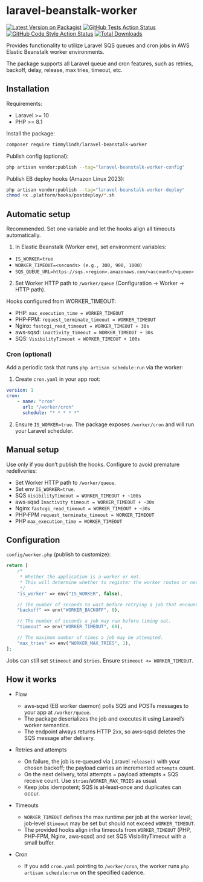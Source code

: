 # laravel-beanstalk-worker

[![Latest Version on Packagist](https://img.shields.io/packagist/v/timmylindh/laravel-beanstalk-worker.svg?style=flat-square)](https://packagist.org/packages/timmylindh/laravel-beanstalk-worker)
[![GitHub Tests Action Status](https://img.shields.io/github/actions/workflow/status/timmylindh/laravel-beanstalk-worker/run-tests.yml?branch=main&label=tests&style=flat-square)](https://github.com/timmylindh/laravel-beanstalk-worker/actions?query=workflow%3Arun-tests+branch%3Amain)
[![GitHub Code Style Action Status](https://img.shields.io/github/actions/workflow/status/timmylindh/laravel-beanstalk-worker/check-code-formatting.yml?branch=main&label=code%20style&style=flat-square)](https://github.com/timmylindh/laravel-beanstalk-worker/actions?query=workflow%3A"Fix+PHP+code+style+issues"+branch%3Amain)
[![Total Downloads](https://img.shields.io/packagist/dt/timmylindh/laravel-beanstalk-worker.svg?style=flat-square)](https://packagist.org/packages/timmylindh/laravel-beanstalk-worker)

Provides functionality to utilize Laravel SQS queues and cron jobs in AWS Elastic Beanstalk worker environments.

The package supports all Laravel queue and cron features, such as retries, backoff, delay, release, max tries, timeout, etc.

## Installation

Requirements:

-   Laravel >= 10
-   PHP >= 8.1

Install the package:

```bash
composer require timmylindh/laravel-beanstalk-worker
```

Publish config (optional):

```bash
php artisan vendor:publish --tag="laravel-beanstalk-worker-config"
```

Publish EB deploy hooks (Amazon Linux 2023):

```bash
php artisan vendor:publish --tag="laravel-beanstalk-worker-deploy"
chmod +x .platform/hooks/postdeploy/*.sh
```

## Automatic setup

Recommended. Set one variable and let the hooks align all timeouts automatically.

1. In Elastic Beanstalk (Worker env), set environment variables:

-   `IS_WORKER=true`
-   `WORKER_TIMEOUT=<seconds> (e.g., 300, 900, 1000)`
-   `SQS_QUEUE_URL=https://sqs.<region>.amazonaws.com/<account>/<queue>`

2. Set Worker HTTP path to `/worker/queue` (Configuration → Worker → HTTP path).

Hooks configured from WORKER_TIMEOUT:

-   PHP: `max_execution_time = WORKER_TIMEOUT`
-   PHP‑FPM: `request_terminate_timeout = WORKER_TIMEOUT`
-   Nginx: `fastcgi_read_timeout = WORKER_TIMEOUT + 30s`
-   aws‑sqsd: `inactivity_timeout = WORKER_TIMEOUT + 30s`
-   SQS: `VisibilityTimeout = WORKER_TIMEOUT + 100s`

### Cron (optional)

Add a periodic task that runs `php artisan schedule:run` via the worker:

1. Create `cron.yaml` in your app root:

```yaml
version: 1
cron:
    - name: "cron"
      url: "/worker/cron"
      schedule: "* * * * *"
```

2. Ensure `IS_WORKER=true`. The package exposes `/worker/cron` and will run your Laravel scheduler.

## Manual setup

Use only if you don’t publish the hooks. Configure to avoid premature redeliveries:

-   Set Worker HTTP path to `/worker/queue`.
-   Set env `IS_WORKER=true`.
-   SQS `VisibilityTimeout = WORKER_TIMEOUT + ~100s`
-   aws‑sqsd `Inactivity timeout = WORKER_TIMEOUT + ~30s`
-   Nginx `fastcgi_read_timeout = WORKER_TIMEOUT + ~30s`
-   PHP‑FPM `request_terminate_timeout = WORKER_TIMEOUT`
-   PHP `max_execution_time = WORKER_TIMEOUT`

## Configuration

`config/worker.php` (publish to customize):

```php
return [
    /*
     * Whether the application is a worker or not.
     * This will determine whether to register the worker routes or not.
     */
    "is_worker" => env("IS_WORKER", false),

    // The number of seconds to wait before retrying a job that encountered an uncaught exception.
    "backoff" => env("WORKER_BACKOFF", 0),

    // The number of seconds a job may run before timing out.
    "timeout" => env("WORKER_TIMEOUT", 60),

    // The maximum number of times a job may be attempted.
    "max_tries" => env("WORKER_MAX_TRIES", 1),
];
```

Jobs can still set `$timeout` and `$tries`. Ensure `$timeout <= WORKER_TIMEOUT`.

## How it works

-   Flow

    -   aws‑sqsd (EB worker daemon) polls SQS and POSTs messages to your app at `/worker/queue`.
    -   The package deserializes the job and executes it using Laravel’s worker semantics.
    -   The endpoint always returns HTTP 2xx, so aws‑sqsd deletes the SQS message after delivery.

-   Retries and attempts

    -   On failure, the job is re‑queued via Laravel `release()` with your chosen backoff; the payload carries an incremented `attempts` count.
    -   On the next delivery, total attempts = payload attempts + SQS receive count. Use `$tries`/`WORKER_MAX_TRIES` as usual.
    -   Keep jobs idempotent; SQS is at‑least‑once and duplicates can occur.

-   Timeouts

    -   `WORKER_TIMEOUT` defines the max runtime per job at the worker level; job‑level `$timeout` may be set but should not exceed `WORKER_TIMEOUT`.
    -   The provided hooks align infra timeouts from `WORKER_TIMEOUT` (PHP, PHP‑FPM, Nginx, aws‑sqsd) and set SQS VisibilityTimeout with a small buffer.

-   Cron
    -   If you add `cron.yaml` pointing to `/worker/cron`, the worker runs `php artisan schedule:run` on the specified cadence.
